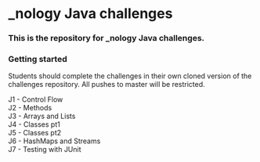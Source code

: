 # _nology Java challenges
### This is the repository for _nology Java challenges.

### Getting started
Students should complete the challenges in their own cloned version of the challenges repository. All pushes to master will be restricted.


J1 - Control Flow  
J2 - Methods  
J3 - Arrays and Lists  
J4 - Classes pt1  
J5 - Classes pt2  
J6 - HashMaps and Streams  
J7 - Testing with JUnit
